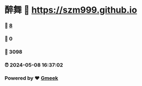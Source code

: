 # 醉舞 :link: https://szm999.github.io 
### :page_facing_up: [8](https://szm999.github.io/tag.html) 
### :speech_balloon: 0 
### :hibiscus: 3098 
### :alarm_clock: 2024-05-08 16:37:02 
### Powered by :heart: [Gmeek](https://github.com/Meekdai/Gmeek)
